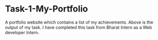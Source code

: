 # Task-1-My-Portfolio
A portfolio website which contains a list of my achievements. Above is the output of my task. I have completed this task from Bharat Intern as a Web developer Intern.

